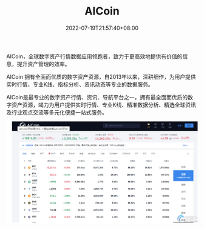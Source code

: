﻿---
weight: 
title: "AICoin"
description: "AICoin，全球数字资产行情数据应用领跑者，致力于更高效地提供有价值的信息，提升资产管理的效率"
date: 2022-07-19T21:57:40+08:00
lastmod: 2022-07-19T16:45:40+08:00
draft: false
authors: ["ovorr"]
featuredImage: "aicoin.png"
link: "https://www.aicoin.net.cn/"
tags: ["数据收集","AICoin"]
categories: ["navigation"]
navigation: ["数据收集"]
lightgallery: true
toc: true
pinned: false
recommend: false
recommend1: false
---
AICoin，全球数字资产行情数据应用领跑者，致力于更高效地提供有价值的信息，提升资产管理的效率。

AICoin 拥有全面而优质的数字资产资源，自2013年以来，深耕细作，为用户提供实时行情、专业K线、指标分析、资讯动态等专业的数据服务。

AICoin是最专业的数字资产行情、资讯、导航平台之一，拥有最全面而优质的数字资产资源，竭力为用户提供实时行情、专业K线、精准数据分析、精选全球资讯及行业观点交流等多元化便捷一站式服务。

![a](a.png)